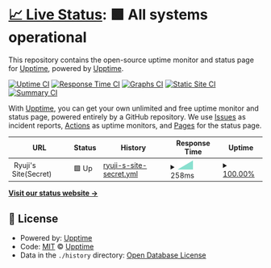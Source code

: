 # [📈 Live Status](https://demo.upptime.js.org): <!--live status--> **🟩 All systems operational**

This repository contains the open-source uptime monitor and status page for [Upptime](https://upptime.js.org), powered by [Upptime](https://github.com/upptime/upptime).

[![Uptime CI](https://github.com/ryujishibuya/website-status-by-Upptime/workflows/Uptime%20CI/badge.svg)](https://github.com/upptime/upptime/actions?query=workflow%3A%22Uptime+CI%22)
[![Response Time CI](https://github.com/ryujishibuya/website-status-by-Upptime/workflows/Response%20Time%20CI/badge.svg)](https://github.com/upptime/upptime/actions?query=workflow%3A%22Response+Time+CI%22)
[![Graphs CI](https://github.com/ryujishibuya/website-status-by-Upptime/workflows/Graphs%20CI/badge.svg)](https://github.com/upptime/upptime/actions?query=workflow%3A%22Graphs+CI%22)
[![Static Site CI](https://github.com/ryujishibuya/website-status-by-Upptime/workflows/Static%20Site%20CI/badge.svg)](https://github.com/upptime/upptime/actions?query=workflow%3A%22Static+Site+CI%22)
[![Summary CI](https://github.com/ryujishibuya/website-status-by-Upptime/workflows/Summary%20CI/badge.svg)](https://github.com/upptime/upptime/actions?query=workflow%3A%22Summary+CI%22)

With [Upptime](https://upptime.js.org), you can get your own unlimited and free uptime monitor and status page, powered entirely by a GitHub repository. We use [Issues](https://github.com/upptime/upptime/issues) as incident reports, [Actions](https://github.com/upptime/upptime/actions) as uptime monitors, and [Pages](https://demo.upptime.js.org) for the status page.

<!--start: status pages-->
<!-- This summary is generated by Upptime (https://github.com/upptime/upptime) -->
<!-- Do not edit this manually, your changes will be overwritten -->
<!-- prettier-ignore -->
| URL | Status | History | Response Time | Uptime |
| --- | ------ | ------- | ------------- | ------ |
| <img alt="" src="https://favicons.githubusercontent.com/null" height="13"> Ryuji's Site(Secret) | 🟩 Up | [ryuji-s-site-secret.yml](https://github.com/RyujiShibuya/website-status-by-Upptime/commits/master/history/ryuji-s-site-secret.yml) | <details><summary><img alt="Response time graph" src="./graphs/ryuji-s-site-secret/response-time-week.png" height="20"> 258ms</summary><br><a href="https://ryujishibuya.github.io/website-status-by-Upptime/history/ryuji-s-site-secret"><img alt="Response time 258" src="https://img.shields.io/endpoint?url=https%3A%2F%2Fraw.githubusercontent.com%2FRyujiShibuya%2Fwebsite-status-by-Upptime%2Fmaster%2Fapi%2Fryuji-s-site-secret%2Fresponse-time.json"></a><br><a href="https://ryujishibuya.github.io/website-status-by-Upptime/history/ryuji-s-site-secret"><img alt="24-hour response time 258" src="https://img.shields.io/endpoint?url=https%3A%2F%2Fraw.githubusercontent.com%2FRyujiShibuya%2Fwebsite-status-by-Upptime%2Fmaster%2Fapi%2Fryuji-s-site-secret%2Fresponse-time-day.json"></a><br><a href="https://ryujishibuya.github.io/website-status-by-Upptime/history/ryuji-s-site-secret"><img alt="7-day response time 258" src="https://img.shields.io/endpoint?url=https%3A%2F%2Fraw.githubusercontent.com%2FRyujiShibuya%2Fwebsite-status-by-Upptime%2Fmaster%2Fapi%2Fryuji-s-site-secret%2Fresponse-time-week.json"></a><br><a href="https://ryujishibuya.github.io/website-status-by-Upptime/history/ryuji-s-site-secret"><img alt="30-day response time 258" src="https://img.shields.io/endpoint?url=https%3A%2F%2Fraw.githubusercontent.com%2FRyujiShibuya%2Fwebsite-status-by-Upptime%2Fmaster%2Fapi%2Fryuji-s-site-secret%2Fresponse-time-month.json"></a><br><a href="https://ryujishibuya.github.io/website-status-by-Upptime/history/ryuji-s-site-secret"><img alt="1-year response time 258" src="https://img.shields.io/endpoint?url=https%3A%2F%2Fraw.githubusercontent.com%2FRyujiShibuya%2Fwebsite-status-by-Upptime%2Fmaster%2Fapi%2Fryuji-s-site-secret%2Fresponse-time-year.json"></a></details> | <details><summary><a href="https://ryujishibuya.github.io/website-status-by-Upptime/history/ryuji-s-site-secret">100.00%</a></summary><a href="https://ryujishibuya.github.io/website-status-by-Upptime/history/ryuji-s-site-secret"><img alt="All-time uptime 100.00%" src="https://img.shields.io/endpoint?url=https%3A%2F%2Fraw.githubusercontent.com%2FRyujiShibuya%2Fwebsite-status-by-Upptime%2Fmaster%2Fapi%2Fryuji-s-site-secret%2Fuptime.json"></a><br><a href="https://ryujishibuya.github.io/website-status-by-Upptime/history/ryuji-s-site-secret"><img alt="24-hour uptime 100.00%" src="https://img.shields.io/endpoint?url=https%3A%2F%2Fraw.githubusercontent.com%2FRyujiShibuya%2Fwebsite-status-by-Upptime%2Fmaster%2Fapi%2Fryuji-s-site-secret%2Fuptime-day.json"></a><br><a href="https://ryujishibuya.github.io/website-status-by-Upptime/history/ryuji-s-site-secret"><img alt="7-day uptime 100.00%" src="https://img.shields.io/endpoint?url=https%3A%2F%2Fraw.githubusercontent.com%2FRyujiShibuya%2Fwebsite-status-by-Upptime%2Fmaster%2Fapi%2Fryuji-s-site-secret%2Fuptime-week.json"></a><br><a href="https://ryujishibuya.github.io/website-status-by-Upptime/history/ryuji-s-site-secret"><img alt="30-day uptime 100.00%" src="https://img.shields.io/endpoint?url=https%3A%2F%2Fraw.githubusercontent.com%2FRyujiShibuya%2Fwebsite-status-by-Upptime%2Fmaster%2Fapi%2Fryuji-s-site-secret%2Fuptime-month.json"></a><br><a href="https://ryujishibuya.github.io/website-status-by-Upptime/history/ryuji-s-site-secret"><img alt="1-year uptime 100.00%" src="https://img.shields.io/endpoint?url=https%3A%2F%2Fraw.githubusercontent.com%2FRyujiShibuya%2Fwebsite-status-by-Upptime%2Fmaster%2Fapi%2Fryuji-s-site-secret%2Fuptime-year.json"></a></details>

<!--end: status pages-->

[**Visit our status website →**](https://demo.upptime.js.org)

## 📄 License

- Powered by: [Upptime](https://github.com/upptime/upptime)
- Code: [MIT](./LICENSE) © [Upptime](https://upptime.js.org)
- Data in the `./history` directory: [Open Database License](https://opendatacommons.org/licenses/odbl/1-0/)
